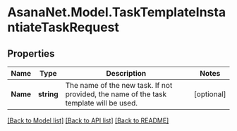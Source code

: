 # AsanaNet.Model.TaskTemplateInstantiateTaskRequest

## Properties

Name | Type | Description | Notes
------------ | ------------- | ------------- | -------------
**Name** | **string** | The name of the new task. If not provided, the name of the task template will be used. | [optional] 

[[Back to Model list]](../README.md#documentation-for-models) [[Back to API list]](../README.md#documentation-for-api-endpoints) [[Back to README]](../README.md)

